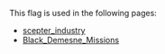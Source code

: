 This flag is used in the following pages:
 - [scepter_industry](../events/scepter_industry.md)
 - [Black_Demesne_Missions](../missions/Black_Demesne_Missions.md)

